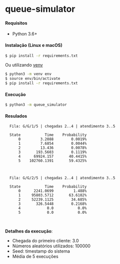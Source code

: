# queue-simulator

#### Requisitos
- Python 3.6+

#### Instalação (Linux e macOS)
```sh
$ pip install -r requirements.txt
```

Ou utilizando [venv](https://packaging.python.org/guides/installing-using-pip-and-virtual-environments/)
```sh
$ python3 -m venv env
$ source env/bin/activate
$ pip install -r requirements.txt
```

#### Execução
```sh
$ python3 -m queue_simulator
``` 


#### Resulados
      Fila: G/G/1/5 | chegadas 2..4 | atendimento 3..5
      
      State           Time    Probability
          0         3.2088        0.0019%
          1         7.6854        0.0044%
          2         13.436        0.0078%
          3       193.5603        0.1119%
          4      69924.157       40.4415%
          5    102760.1391       59.4325%
          
  
   
      Fila: G/G/2/5 | chegadas 2..4 | atendimento 3..5
      
      State           Time    Probability
          0      2241.0699         1.488%
          1     95803.5712       63.6102%
          2     52239.1125        34.685%
          3       326.5448        0.2168%
          4            0.0           0.0%
          5            0.0           0.0%
      
<br/>

**Detalhes da execução**:  
- Chegada do primeiro cliente: 3.0  
- Números aleatórios utilizados: 100000  
- Seed: timestamp do sistema  
- Média de 5 execuções  
